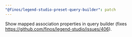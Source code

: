 ```yaml
---
"@finos/legend-studio-preset-query-builder": patch
---
```


Show mapped association properties in query builder (fixes https://github.com/finos/legend-studio/issues/406).